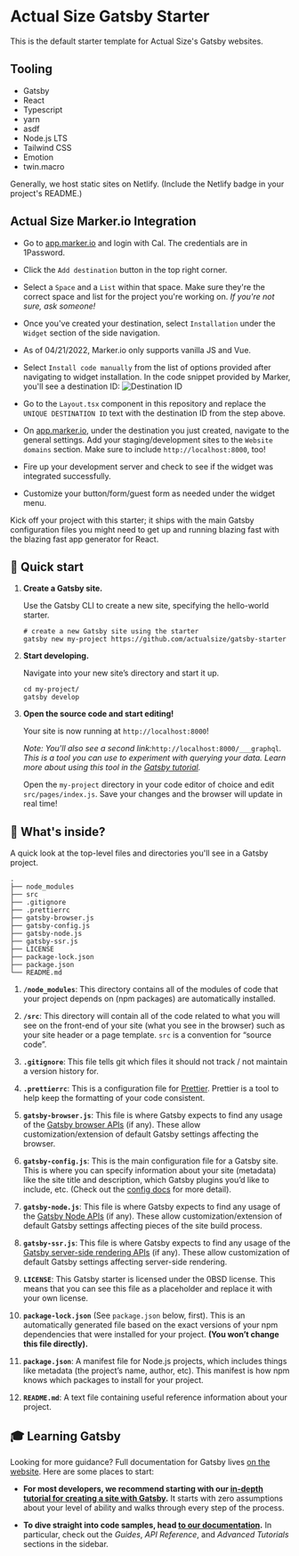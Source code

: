 # Actual Size Gatsby Starter

This is the default starter template for Actual Size's Gatsby websites. 

## Tooling

* Gatsby
* React
* Typescript
* yarn
* asdf
* Node.js LTS
* Tailwind CSS
* Emotion
* twin.macro

Generally, we host static sites on Netlify. (Include the Netlify badge in your project's README.)

## Actual Size Marker.io Integration
* Go to [app.marker.io](https://app.marker.io) and login with Cal. The credentials are in 1Password.
* Click the `Add destination` button in the top right corner.
* Select a `Space` and a `List` within that space. Make sure they're the correct space and list for the project you're working on. *If you're not sure, ask someone!*

* Once you've created your destination, select `Installation` under the `Widget` section of the side navigation.

* As of 04/21/2022, Marker.io only supports vanilla JS and Vue.

* Select `Install code manually` from the list of options provided after navigating to widget installation. In the code snippet provided by Marker, you'll see a destination ID:
![Destination ID](https://i.imgur.com/tKCTmJK.png)

* Go to the `Layout.tsx` component in this repository and replace the `UNIQUE DESTINATION ID` text with the destination ID from the step above.

* On [app.marker.io](https://app.marker.io), under the destination you just created, navigate to the general settings. Add your staging/development sites to the `Website domains` section. Make sure to include `http://localhost:8000`, too!

* Fire up your development server and check to see if the widget was integrated successfully.

* Customize your button/form/guest form as needed under the widget menu.

Kick off your project with this starter; it ships with the main Gatsby configuration files you might need to get up and running blazing fast with the blazing fast app generator for React.

## 🚀 Quick start

1. **Create a Gatsby site.**

    Use the Gatsby CLI to create a new site, specifying the hello-world starter.

    ```shell
    # create a new Gatsby site using the starter
    gatsby new my-project https://github.com/actualsize/gatsby-starter
    ```

1. **Start developing.**

    Navigate into your new site’s directory and start it up.

    ```shell
    cd my-project/
    gatsby develop
    ```

1. **Open the source code and start editing!**

    Your site is now running at `http://localhost:8000`!

    _Note: You'll also see a second link:_`http://localhost:8000/___graphql`_. This is a tool you can use to experiment with querying your data. Learn more about using this tool in the [Gatsby tutorial](https://www.gatsbyjs.com/tutorial/part-five/#introducing-graphiql)._

    Open the `my-project` directory in your code editor of choice and edit `src/pages/index.js`. Save your changes and the browser will update in real time!

## 🧐 What's inside?

A quick look at the top-level files and directories you'll see in a Gatsby project.

    .
    ├── node_modules
    ├── src
    ├── .gitignore
    ├── .prettierrc
    ├── gatsby-browser.js
    ├── gatsby-config.js
    ├── gatsby-node.js
    ├── gatsby-ssr.js
    ├── LICENSE
    ├── package-lock.json
    ├── package.json
    └── README.md

1. **`/node_modules`**: This directory contains all of the modules of code that your project depends on (npm packages) are automatically installed.

2. **`/src`**: This directory will contain all of the code related to what you will see on the front-end of your site (what you see in the browser) such as your site header or a page template. `src` is a convention for “source code”.

3. **`.gitignore`**: This file tells git which files it should not track / not maintain a version history for.

4. **`.prettierrc`**: This is a configuration file for [Prettier](https://prettier.io/). Prettier is a tool to help keep the formatting of your code consistent.

5. **`gatsby-browser.js`**: This file is where Gatsby expects to find any usage of the [Gatsby browser APIs](https://www.gatsbyjs.com/docs/browser-apis/) (if any). These allow customization/extension of default Gatsby settings affecting the browser.

6. **`gatsby-config.js`**: This is the main configuration file for a Gatsby site. This is where you can specify information about your site (metadata) like the site title and description, which Gatsby plugins you’d like to include, etc. (Check out the [config docs](https://www.gatsbyjs.com/docs/gatsby-config/) for more detail).

7. **`gatsby-node.js`**: This file is where Gatsby expects to find any usage of the [Gatsby Node APIs](https://www.gatsbyjs.com/docs/node-apis/) (if any). These allow customization/extension of default Gatsby settings affecting pieces of the site build process.

8. **`gatsby-ssr.js`**: This file is where Gatsby expects to find any usage of the [Gatsby server-side rendering APIs](https://www.gatsbyjs.com/docs/ssr-apis/) (if any). These allow customization of default Gatsby settings affecting server-side rendering.

9. **`LICENSE`**: This Gatsby starter is licensed under the 0BSD license. This means that you can see this file as a placeholder and replace it with your own license.

10. **`package-lock.json`** (See `package.json` below, first). This is an automatically generated file based on the exact versions of your npm dependencies that were installed for your project. **(You won’t change this file directly).**

11. **`package.json`**: A manifest file for Node.js projects, which includes things like metadata (the project’s name, author, etc). This manifest is how npm knows which packages to install for your project.

12. **`README.md`**: A text file containing useful reference information about your project.

## 🎓 Learning Gatsby

Looking for more guidance? Full documentation for Gatsby lives [on the website](https://www.gatsbyjs.com/). Here are some places to start:

- **For most developers, we recommend starting with our [in-depth tutorial for creating a site with Gatsby](https://www.gatsbyjs.com/tutorial/).** It starts with zero assumptions about your level of ability and walks through every step of the process.

- **To dive straight into code samples, head [to our documentation](https://www.gatsbyjs.com/docs/).** In particular, check out the _Guides_, _API Reference_, and _Advanced Tutorials_ sections in the sidebar.